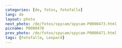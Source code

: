 ```yaml
---
categories: [de, fotos, fotofalle]
lang: de
layout: photo
next_photo: /de/fotos/spycam/spycam-P0000473.html
picname: P0000470
prev_photo: /de/fotos/spycam/spycam-P0000471.html
tags: [Fotofalle, Leopard]
---
```

